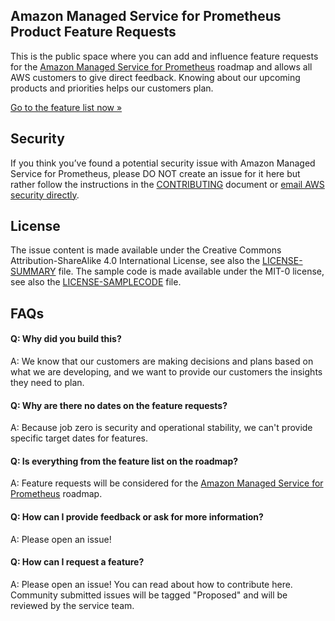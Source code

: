 ## Amazon Managed Service for Prometheus Product Feature Requests

This is the public space where you can add and influence feature requests for the [Amazon Managed Service for Prometheus](https://aws.amazon.com/prometheus/) roadmap and allows all AWS customers to give direct feedback. Knowing about our upcoming products and priorities helps our customers plan. 

[Go to the feature list now »](https://github.com/aws/amazon-managed-service-for-prometheus-roadmap/issues)


## Security

If you think you’ve found a potential security issue with Amazon Managed Service for Prometheus, please DO NOT create an issue for it here but rather follow the instructions in the [CONTRIBUTING](CONTRIBUTING.md#security-issue-notifications) document or [email AWS security directly](mailto:aws-security@amazon.com).

## License 

The issue content is made available under the Creative Commons Attribution-ShareAlike 4.0 International License, see also the [LICENSE-SUMMARY](/LICENSE-SUMMARY) file.
The sample code is made available under the MIT-0 license, see also the [LICENSE-SAMPLECODE](/LICENSE-SAMPLECODE) file.

## FAQs

#### Q: Why did you build this?
A: We know that our customers are making decisions and plans based on what we are developing, and we want to provide our customers the insights they need to plan.

#### Q: Why are there no dates on the feature requests?
A: Because job zero is security and operational stability, we can't provide specific target dates for features.

#### Q: Is everything from the feature list on the roadmap?
A: Feature requests will be considered for the [Amazon Managed Service for Prometheus](https://aws.amazon.com/prometheus/) roadmap. 

#### Q: How can I provide feedback or ask for more information?
A: Please open an issue!

#### Q: How can I request a feature?
A: Please open an issue! You can read about how to contribute here. Community submitted issues will be tagged "Proposed" and will be reviewed by the service team.

